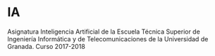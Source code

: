 # IA
Asignatura Inteligencia Artificial de la Escuela Técnica Superior de Ingeniería Informática y de Telecomunicaciones de la Universidad de Granada. Curso 2017-2018

